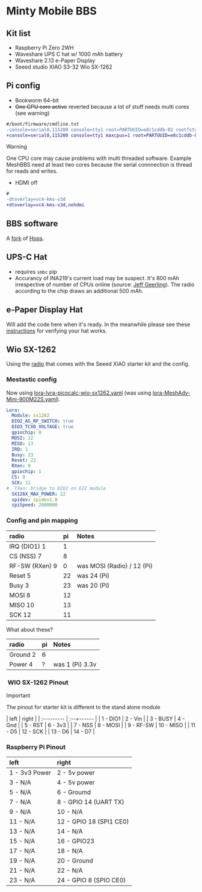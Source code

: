 # Minty Mobile BBS

## Kit list

- Raspberry Pi Zero 2WH
- Waveshare UPS C hat w/ 1000 mAh battery
- Waveshare 2.13 e-Paper Display
- Seeed studio XIAO S3-32 Wio SX-1262

## Pi config

- Bookworm 64-bit
- ~~One CPU core active~~ reverted because a lot of stuff needs multi cores (see warning)

```diff
#/boot/firmware/cmdline.txt
-console=serial0,115200 console=tty1 root=PARTUUID=e8c1cddb-02 rootfstype=ext4 fsck.repair=yes rootwait cfg80211.ieee80211_regdom=GB
+console=serial0,115200 console=tty1 maxcpus=1 root=PARTUUID=e8c1cddb-02 rootfstype=ext4 fsck.repair=yes rootwait cfg80211.ieee80211_regdom=GB
```

> [!WARNING]
> One CPU core may cause problems with multi threaded software. Example MeshBBS need at least two cores because the serial connnection is thread for reads and writes.

- HDMI off

```diff
#
-dtoverlay=vc4-kms-v3d
+dtoverlay=vc4-kms-v3d,nohdmi
```

## BBS software

A [fork][gh_hops_fork] of [Hops][gh_hops].

## UPS-C Hat

- requires `smbc` pip
- Accurancy of INA219's current load may be suspect. It's 800 mAh irrespective of number of CPUs online (source: [Jeff Geerling][geeling_pi_power]). The radio according to the chip draws an additional 500 mAh.

## e-Paper Display Hat

Will add the code here when it's ready. In the meanwhile please see these
[instructions][ws_epd] for verifying your hat works.

## Wio SX-1262

Using the [radio][ws_sx1262_starter_kit]
that comes with the Seeed XIAO starter kit and the config.

### Mestastic config

Now using [lora-lyra-picocalc-wio-sx1262.yaml][gh_meshtasticd_lora_lyra_picocalc] (was using [lora-MeshAdv-Mini-900M22S.yaml][gh_meshtasticd_lora_meshadv_mini]).

```yaml
Lora:
  Module: sx1262
  DIO2_AS_RF_SWITCH: true
  DIO3_TCXO_VOLTAGE: true
  gpiochip: 0
  MOSI: 12
  MISO: 13
  IRQ: 1
  Busy: 23
  Reset: 22
  RXen: 0
  gpiochip: 1
  CS: 9
  SCK: 11
#  TXen: bridge to DIO2 on E22 module
  SX126X_MAX_POWER: 22
  spidev: spidev1.0
  spiSpeed: 2000000
```

### Config and pin mapping

| radio          | pi  | Notes                      |
| :------------- | :-- | :------------------------- |
| IRQ (DIO1)   1 | 1   |                            |
| CS (NSS)     7 | 8   |                            |
| RF-SW (RXen) 9 | 0   | was MOSI (Radio) / 12 (Pi) |
| Reset        5 | 22  | was 24 (Pi)                |
| Busy         3 | 23  | was 20 (Pi)                |
| MOSI         8 | 12  |                            |
| MISO        10 | 13  |                            |
| SCK         12 | 11  |                            |

What about these?

| radio          | pi  | Notes                      |
| :------------- | :-- | :------------------------- |
| Ground       2 | 6   |                            |
| Power        4 | ?   | was 1 (Pi) 3.3v            |


###  WIO SX-1262 Pinout

> [!IMPORTANT]
> The pinout for starter kit is different to the stand alone module

| left       | right      |
| :--------- | :--=------ |
|  1 - DIO1  |  2 - Vin   |
|  3 - BUSY  |  4 - Gnd   |
|  5 - RST   |  6 - 3v3   |
|  7 - NSS   |  8 - MOSI  |
|  9 - RF-SW | 10 - MISO  |
| 11 - D5    | 12 - SCK   |
| 13 - D6    | 14 - D7    |

### Raspberry Pi Pinout

| left          | right                   |
| :------------ | :---------------------- |
| 1 - 3v3 Power | 2 - 5v power            |
| 3 - N/A       | 4 - 5v power            |
| 5 - N/A       | 6 - Groumd              |
| 7 - N/A       | 8 - GPIO 14 (UART TX)   |
| 9 - N/A       | 10 - N/A                |
| 11 - N/A      | 12 - GPIO 18 (SPI1 CE0) |
| 13 - N/A      | 14 - N/A                |
| 15 - N/A      | 16 - GPIO23             |
| 17 - N/A      | 18 - N/A                |
| 19 - N/A      | 20 - Ground             |
| 21 - N/A      | 22 - N/A                |
| 23 - N/A      | 24 - GPIO 8 (SPIO CE0)  |


<!-- links -->
[gh_hops_fork]: https://github.com/booyaa/Hops
[gh_hops]: https://github.com/morria/Hops
[geeling_pi_power]: https://www.jeffgeerling.com/blog/2021/disabling-cores-reduce-pi-zero-2-ws-power-consumption-half
[ws_epd]: https://github.com/booyaa/hello-waveshare-epaper-display/blob/main/README.md#verifying-device-works
[ws_sx1262_starter_kit]: https://wiki.seeedstudio.com/wio_sx1262_with_xiao_esp32s3_kit/
[gh_meshtasticd_lora_meshadv_mini]: https://github.com/meshtastic/firmware/blob/develop/bin/config.d/lora-MeshAdv-Mini-900M22S.yaml
[gh_meshtasticd_lora_lyra_picocalc]: https://github.com/meshtastic/firmware/blob/develop/bin/config.d/lora-lyra-picocalc-wio-sx1262.yaml
